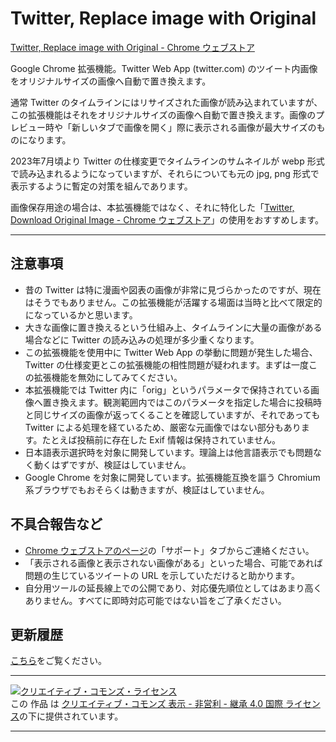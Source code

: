 # Twitter, Replace image with Original

[Twitter, Replace image with Original \- Chrome ウェブストア](https://chrome.google.com/webstore/detail/twitter-replace-image-wit/nbmclnmpljdfgbpoilipbapbnhlbnbai)

Google Chrome 拡張機能。Twitter Web App (twitter.com) のツイート内画像をオリジナルサイズの画像へ自動で置き換えます。

通常 Twitter のタイムラインにはリサイズされた画像が読み込まれていますが、この拡張機能はそれをオリジナルサイズの画像へ自動で置き換えます。画像のプレビュー時や「新しいタブで画像を開く」際に表示される画像が最大サイズのものになります。

2023年7月頃より Twitter の仕様変更でタイムラインのサムネイルが webp 形式で読み込まれるようになっていますが、それらについても元の jpg, png 形式で表示するように暫定の対策を組んであります。

画像保存用途の場合は、本拡張機能ではなく、それに特化した「[Twitter, Download Original Image \- Chrome ウェブストア](https://chrome.google.com/webstore/detail/twitter-download-original/oohidjkamhoccdjfhokgjcefajmfbgep)」の使用をおすすめします。

---

## 注意事項
- 昔の Twitter は特に漫画や図表の画像が非常に見づらかったのですが、現在はそうでもありません。この拡張機能が活躍する場面は当時と比べて限定的になっているかと思います。
- 大きな画像に置き換えるという仕組み上、タイムラインに大量の画像がある場合などに Twitter の読み込みの処理が多少重くなります。
- この拡張機能を使用中に Twitter Web App の挙動に問題が発生した場合、Twitter の仕様変更とこの拡張機能の相性問題が疑われます。まずは一度この拡張機能を無効にしてみてください。
- 本拡張機能では Twitter 内に「orig」というパラメータで保持されている画像へ置き換えます。観測範囲内ではこのパラメータを指定した場合に投稿時と同じサイズの画像が返ってくることを確認していますが、それであっても Twitter による処理を経ているため、厳密な元画像ではない部分もあります。たとえば投稿前に存在した Exif 情報は保持されていません。
- 日本語表示選択時を対象に開発しています。理論上は他言語表示でも問題なく動くはずですが、検証はしていません。
- Google Chrome を対象に開発しています。拡張機能互換を謳う Chromium 系ブラウザでもおそらくは動きますが、検証はしていません。

## 不具合報告など

- [Chrome ウェブストアのページ](https://chrome.google.com/webstore/detail/twitter-replace-image-wit/nbmclnmpljdfgbpoilipbapbnhlbnbai)の「サポート」タブからご連絡ください。
- 「表示される画像と表示されない画像がある」といった場合、可能であれば問題の生じているツイートの URL を示していただけると助かります。
- 自分用ツールの延長線上での公開であり、対応優先順位としてはあまり高くありません。すべてに即時対応可能ではない旨をご了承ください。

## 更新履歴

[こちら](https://github.com/Y-dash/twitter-replace-image-with-original/releases)をご覧ください。

---

[![クリエイティブ・コモンズ・ライセンス](https://i.creativecommons.org/l/by-nc-sa/4.0/88x31.png)](http://creativecommons.org/licenses/by-nc-sa/4.0/)  
この 作品 は [クリエイティブ・コモンズ 表示 - 非営利 - 継承 4.0 国際 ライセンス](http://creativecommons.org/licenses/by-nc-sa/4.0/)の下に提供されています。

---